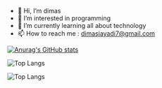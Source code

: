 - 👋 Hi, I’m dimas
- 👀 I’m interested in programming
- 🌱 I’m currently learning all about technology
- 📫 How to reach me : dimasjayadi7@gmail.com

[![Anurag's GitHub stats](https://github-readme-stats.vercel.app/api?username=dimasjayadi99)](https://github.com/dimasjayadi99/github-readme-stats)

![Top Langs](https://github-readme-stats.vercel.app/api/top-langs/?username=dimasjayadi99&hide_progress=true)

![Top Langs](https://github-readme-stats.vercel.app/api/top-langs/?username=dimasjayadi99&exclude_repo=github-readme-stats,https://github.com/dimasjayadi99/UMKM)
